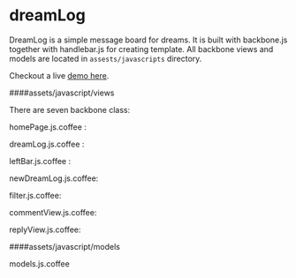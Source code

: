 dreamLog
========

DreamLog is a simple message board for dreams. It is built with backbone.js together with handlebar.js for creating template. 
All backbone views and models are located in <code>assests/javascripts</code> directory.

Checkout a live [demo here](http://dreamlog.heroku.com).

####assets/javascript/views

There are seven backbone class:

homePage.js.coffee : 


    
dreamLog.js.coffee :
    
    
    
leftBar.js.coffee :

    

newDreamLog.js.coffee:



filter.js.coffee: 
       

commentView.js.coffee:

  

replyView.js.coffee:

    
    
    
####assets/javascript/models

models.js.coffee
